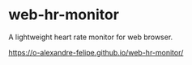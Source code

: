 # web-hr-monitor
A lightweight heart rate monitor for web browser.

https://o-alexandre-felipe.github.io/web-hr-monitor/
